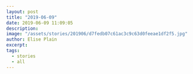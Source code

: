 ```yaml
---
layout: post
title: "2019-06-09"
date: 2019-06-09 11:09:05
description: 
image: "/assets/stories/201906/d7fedb07c61ac3c9c63d0feeae1df2f5.jpg"
author: Elise Plain
excerpt: 
tags: 
  - stories
  - all
---
```



<p></p>
